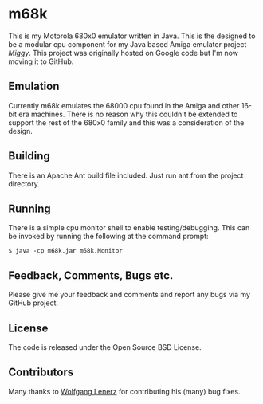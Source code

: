 
m68k
====

This is my Motorola 680x0 emulator written in Java. This is the designed to be a modular cpu component for my Java based Amiga emulator project *Miggy*.  This project was originally hosted on Google code but I'm now moving it to GitHub.

Emulation
---------

Currently m68k emulates the 68000 cpu found in the Amiga and other 16-bit era machines. There is no reason why this couldn't be extended to support the rest of the 680x0 family and this was a consideration of the design.

Building
--------

There is an Apache Ant build file included.  Just run ant from the project directory.


Running
-------

There is a simple cpu monitor shell to enable testing/debugging. This can be invoked by running the following at the command prompt:

	$ java -cp m68k.jar m68k.Monitor


Feedback, Comments, Bugs etc.
-----------------------------

Please give me your feedback and comments and report any bugs via my GitHub project.


License
-------
The code is released under the Open Source BSD License.


Contributors
------------
Many thanks to [Wolfgang Lenerz](https://github.com/flockermush) for contributing his (many) bug fixes.
